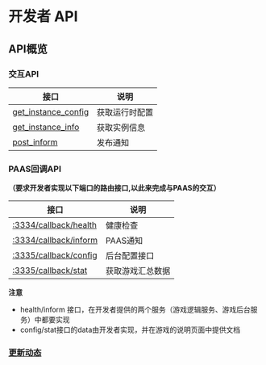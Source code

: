 # 开发者 API



## API概览



### 交互API

| 接口                                            | 说明           |
| ----------------------------------------------- | -------------- |
| [get_instance_config](/api/developer_api/get_instance_config.md) | 获取运行时配置 |
| [get_instance_info](/api/developer_api/get_instance_info.md)     | 获取实例信息   |
| [post_inform](/api/developer_api/post_inform.md)                 | 发布通知       |



### PAAS回调API

**（要求开发者实现以下端口的路由接口,以此来完成与PAAS的交互）**

| 接口                                 | 说明             |
| ------------------------------------ | ---------------- |
| [:3334/callback/health](/api/developer_api/Health.md) | 健康检查         |
| [:3334/callback/inform](/api/developer_api/Inform.md) | PAAS通知         |
| [:3335/callback/config](/api/developer_api/Config.md) | 后台配置接口     |
| [:3335/callback/stat](/api/developer_api/Stat.md)     | 获取游戏汇总数据 |

**注意**

+ health/inform 接口，在开发者提供的两个服务（游戏逻辑服务、游戏后台服务）中都要实现 
+ config/stat接口的data由开发者实现，并在游戏的说明页面中提供文档

### [更新动态](/api/developer_api/changelog.md)








